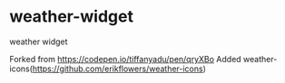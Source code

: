 # weather-widget
weather widget

Forked from https://codepen.io/tiffanyadu/pen/qryXBo
Added weather-icons(https://github.com/erikflowers/weather-icons)
